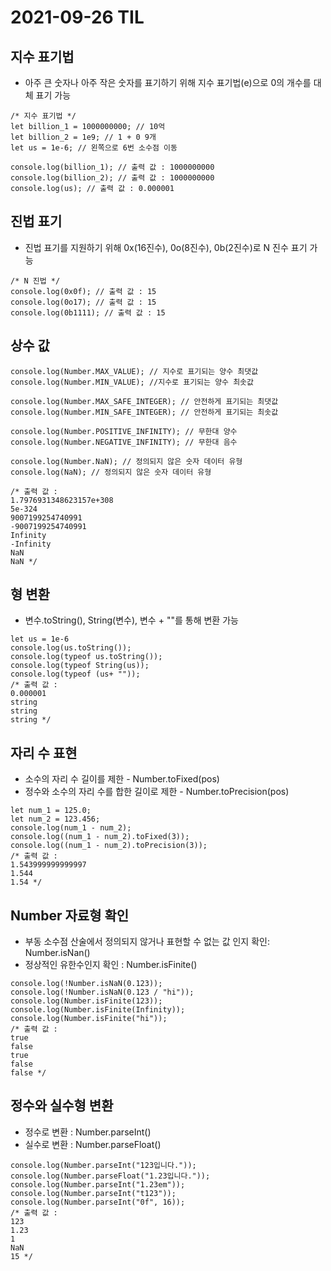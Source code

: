 # 2021-09-26 TIL

## 지수 표기법
* 아주 큰 숫자나 아주 작은 숫자를 표기하기 위해 지수 표기법(e)으로 0의 개수를 대체 표기 가능
~~~
/* 지수 표기법 */
let billion_1 = 1000000000; // 10억
let billion_2 = 1e9; // 1 + 0 9개
let us = 1e-6; // 왼쪽으로 6번 소수점 이동

console.log(billion_1); // 출력 값 : 1000000000
console.log(billion_2); // 출력 값 : 1000000000
console.log(us); // 출력 값 : 0.000001
~~~

## 진법 표기
* 진법 표기를 지원하기 위해 0x(16진수), 0o(8진수), 0b(2진수)로 N 진수 표기 가능
~~~
/* N 진법 */
console.log(0x0f); // 출력 값 : 15
console.log(0o17); // 출력 값 : 15
console.log(0b1111); // 출력 값 : 15
~~~

## 상수 값
~~~
console.log(Number.MAX_VALUE); // 지수로 표기되는 양수 최댓값
console.log(Number.MIN_VALUE); //지수로 표기되는 양수 최솟값

console.log(Number.MAX_SAFE_INTEGER); // 안전하게 표기되는 최댓값
console.log(Number.MIN_SAFE_INTEGER); // 안전하게 표기되는 최솟값

console.log(Number.POSITIVE_INFINITY); // 무한대 양수
console.log(Number.NEGATIVE_INFINITY); // 무한대 음수

console.log(Number.NaN); // 정의되지 않은 숫자 데이터 유형
console.log(NaN); // 정의되지 않은 숫자 데이터 유형

/* 출력 값 :
1.7976931348623157e+308
5e-324
9007199254740991
-9007199254740991
Infinity
-Infinity
NaN
NaN */
~~~

## 형 변환
* 변수.toString(), String(변수), 변수 + ""를 통해 변환 가능
~~~
let us = 1e-6
console.log(us.toString());
console.log(typeof us.toString());
console.log(typeof String(us));
console.log(typeof (us+ ""));
/* 출력 값 :
0.000001
string
string
string */
~~~

## 자리 수 표현
* 소수의 자리 수 길이를 제한 - Number.toFixed(pos)
* 정수와 소수의 자리 수를 합한 길이로 제한 - Number.toPrecision(pos)
~~~
let num_1 = 125.0;
let num_2 = 123.456;
console.log(num_1 - num_2);
console.log((num_1 - num_2).toFixed(3));
console.log((num_1 - num_2).toPrecision(3));
/* 출력 값 : 
1.543999999999997
1.544
1.54 */
~~~

## Number 자료형 확인
* 부동 소수점 산술에서 정의되지 않거나 표현할 수 없는 값 인지 확인: Number.isNan()
* 정상적인 유한수인지 확인 : Number.isFinite()
~~~
console.log(!Number.isNaN(0.123));
console.log(!Number.isNaN(0.123 / "hi"));
console.log(Number.isFinite(123));
console.log(Number.isFinite(Infinity));
console.log(Number.isFinite("hi"));
/* 출력 값 : 
true
false
true
false
false */
~~~

## 정수와 실수형 변환
* 정수로 변환 : Number.parseInt()
* 실수로 변환 : Number.parseFloat()
~~~
console.log(Number.parseInt("123입니다."));
console.log(Number.parseFloat("1.23입니다."));
console.log(Number.parseInt("1.23em"));
console.log(Number.parseInt("t123"));
console.log(Number.parseInt("0f", 16));
/* 출력 값 : 
123
1.23
1
NaN
15 */
~~~
